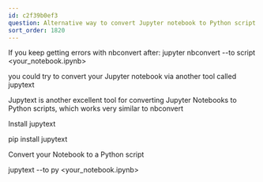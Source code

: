 ```yaml
---
id: c2f39b0ef3
question: Alternative way to convert Jupyter notebook to Python script  (via jupytext)
sort_order: 1820
---
```


If you keep getting errors with nbconvert after: jupyter nbconvert --to script <your_notebook.ipynb>

you could try to convert your Jupyter notebook via another tool called jupytext

Jupytext is another excellent tool for converting Jupyter Notebooks to Python scripts, which works very similar to nbconvert

Install jupytext

pip install jupytext

Convert your Notebook to a Python script

jupytext --to py <your_notebook.ipynb>

